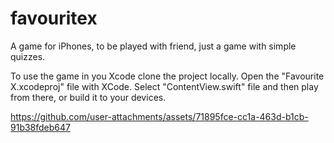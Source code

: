 # favouritex
A game for iPhones, to be played with friend, just a game with simple quizzes.

To use the game in you Xcode
clone the project locally.
Open the "Favourite X.xcodeproj" file with XCode.
Select "ContentView.swift" file and then play from there, or build it to your devices.


https://github.com/user-attachments/assets/71895fce-cc1a-463d-b1cb-91b38fdeb647

